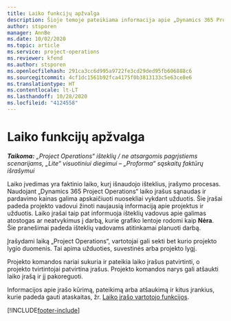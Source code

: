```yaml
---
title: Laiko funkcijų apžvalga
description: Šioje temoje pateikiama informacija apie „Dynamics 365 Project Operations“ esančias laiko funkcijas.
author: stsporen
manager: AnnBe
ms.date: 10/02/2020
ms.topic: article
ms.service: project-operations
ms.reviewer: kfend
ms.author: stsporen
ms.openlocfilehash: 291ca3cc6d995a9722fe3cd29ded95fb606888c6
ms.sourcegitcommit: 4cf1dc1561b92fca4175f0b3813133c5e63ce8e6
ms.translationtype: HT
ms.contentlocale: lt-LT
ms.lasthandoff: 10/28/2020
ms.locfileid: "4124558"
---
```

# <a name="time-overview"></a>Laiko funkcijų apžvalga

_**Taikoma:** „Project Operations“ išteklių / ne atsargomis pagrįstiems scenarijams, „Lite“ visuotiniui diegimui – „Proforma“ sąskaitų faktūrų išrašymui_

Laiko įvedimas yra faktinio laiko, kurį išnaudojo išteklius, įrašymo procesas. Naudojant „Dynamics 365 Project Operations“ laiko įrašus sąnaudas ir pardavimo kainas galima apskaičiuoti nuosekliai vykdant užduotis. Šie įrašai padeda projekto vadovui žinoti naujausią informaciją apie projektus ir užduotis. Laiko įrašai taip pat informuoja išteklių vadovus apie galimas atostogas ar neatvykimus į darbą, kurie grafiko lentoje rodomi kaip **Nėra**. Šie pranešimai padeda išteklių vadovams atitinkamai planuoti darbą.

Įrašydami laiką „Project Operations“, vartotojai gali sekti bet kurio projekto lygio duomenis. Tai apima užduoties, suvestinės arba projekto lygį.

Projekto komandos nariai sukuria ir pateikia laiko įrašus patvirtinti, o projekto tvirtintojai patvirtina įrašus. Projekto komandos narys gali atšaukti laiko įrašą ir jį pakoreguoti.

Informacijos apie įrašo kūrimą, pateikimą arba atšaukimą ir kitus įrankius, kurie padeda gauti ataskaitas, žr. [Laiko įrašo vartotojo funkcijos](ui-behavior-time.md).



[!INCLUDE[footer-include](../includes/footer-banner.md)]